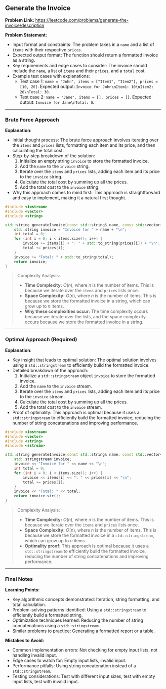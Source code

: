 ## Generate the Invoice
**Problem Link:** https://leetcode.com/problems/generate-the-invoice/description

**Problem Statement:**
- Input format and constraints: The problem takes in a `name` and a list of `items` with their respective `prices`.
- Expected output format: The function should return a formatted invoice as a string.
- Key requirements and edge cases to consider: The invoice should include the `name`, a list of `items` and their `prices`, and a `total` cost.
- Example test cases with explanations:
    - Test case 1: `name = "John", items = ["Item1", "Item2"], prices = [10, 20]`. Expected output: `Invoice for John\nItem1: 10\nItem2: 20\nTotal: 30`.
    - Test case 2: `name = "Jane", items = [], prices = []`. Expected output: `Invoice for Jane\nTotal: 0`.

---

### Brute Force Approach

**Explanation:**
- Initial thought process: The brute force approach involves iterating over the `items` and `prices` lists, formatting each item and its price, and then calculating the total cost.
- Step-by-step breakdown of the solution:
    1. Initialize an empty string `invoice` to store the formatted invoice.
    2. Add the `name` to the `invoice` string.
    3. Iterate over the `items` and `prices` lists, adding each item and its price to the `invoice` string.
    4. Calculate the total cost by summing up all the prices.
    5. Add the total cost to the `invoice` string.
- Why this approach comes to mind first: This approach is straightforward and easy to implement, making it a natural first thought.

```cpp
#include <iostream>
#include <vector>
#include <string>

std::string generateInvoice(const std::string& name, const std::vector<std::string>& items, const std::vector<int>& prices) {
    std::string invoice = "Invoice for " + name + "\n";
    int total = 0;
    for (int i = 0; i < items.size(); i++) {
        invoice += items[i] + ": " + std::to_string(prices[i]) + "\n";
        total += prices[i];
    }
    invoice += "Total: " + std::to_string(total);
    return invoice;
}
```

> Complexity Analysis:
> - **Time Complexity:** $O(n)$, where $n$ is the number of items. This is because we iterate over the `items` and `prices` lists once.
> - **Space Complexity:** $O(n)$, where $n$ is the number of items. This is because we store the formatted invoice in a string, which can grow up to $n$ items.
> - **Why these complexities occur:** The time complexity occurs because we iterate over the lists, and the space complexity occurs because we store the formatted invoice in a string.

---

### Optimal Approach (Required)

**Explanation:**
- Key insight that leads to optimal solution: The optimal solution involves using a `std::stringstream` to efficiently build the formatted invoice.
- Detailed breakdown of the approach:
    1. Initialize a `std::stringstream` object `invoice` to store the formatted invoice.
    2. Add the `name` to the `invoice` stream.
    3. Iterate over the `items` and `prices` lists, adding each item and its price to the `invoice` stream.
    4. Calculate the total cost by summing up all the prices.
    5. Add the total cost to the `invoice` stream.
- Proof of optimality: This approach is optimal because it uses a `std::stringstream` to efficiently build the formatted invoice, reducing the number of string concatenations and improving performance.

```cpp
#include <iostream>
#include <vector>
#include <string>
#include <sstream>

std::string generateInvoice(const std::string& name, const std::vector<std::string>& items, const std::vector<int>& prices) {
    std::stringstream invoice;
    invoice << "Invoice for " << name << "\n";
    int total = 0;
    for (int i = 0; i < items.size(); i++) {
        invoice << items[i] << ": " << prices[i] << "\n";
        total += prices[i];
    }
    invoice << "Total: " << total;
    return invoice.str();
}
```

> Complexity Analysis:
> - **Time Complexity:** $O(n)$, where $n$ is the number of items. This is because we iterate over the `items` and `prices` lists once.
> - **Space Complexity:** $O(n)$, where $n$ is the number of items. This is because we store the formatted invoice in a `std::stringstream`, which can grow up to $n$ items.
> - **Optimality proof:** This approach is optimal because it uses a `std::stringstream` to efficiently build the formatted invoice, reducing the number of string concatenations and improving performance.

---

### Final Notes

**Learning Points:**
- Key algorithmic concepts demonstrated: Iteration, string formatting, and total calculation.
- Problem-solving patterns identified: Using a `std::stringstream` to efficiently build a formatted string.
- Optimization techniques learned: Reducing the number of string concatenations using a `std::stringstream`.
- Similar problems to practice: Generating a formatted report or a table.

**Mistakes to Avoid:**
- Common implementation errors: Not checking for empty input lists, not handling invalid input.
- Edge cases to watch for: Empty input lists, invalid input.
- Performance pitfalls: Using string concatenation instead of a `std::stringstream`.
- Testing considerations: Test with different input sizes, test with empty input lists, test with invalid input.
